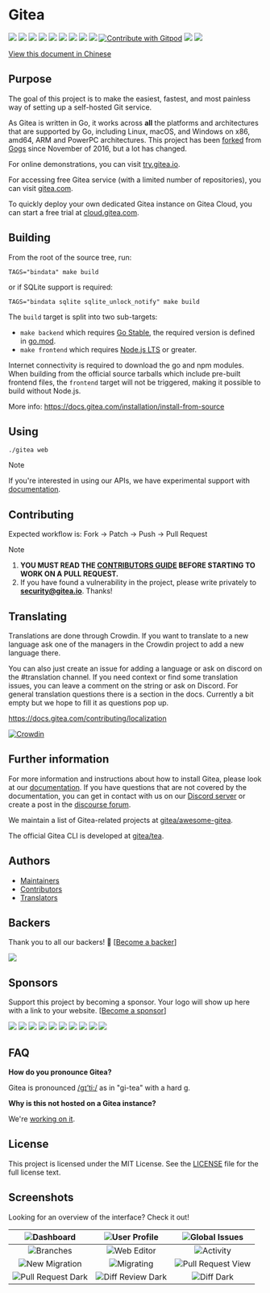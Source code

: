 # Gitea

[![](https://github.com/go-gitea/gitea/actions/workflows/release-nightly.yml/badge.svg?branch=main)](https://github.com/go-gitea/gitea/actions/workflows/release-nightly.yml?query=branch%3Amain "Release Nightly")
[![](https://img.shields.io/discord/322538954119184384.svg?logo=discord&logoColor=white&label=Discord&color=5865F2)](https://discord.gg/Gitea "Join the Discord chat at https://discord.gg/Gitea")
[![](https://codecov.io/gh/go-gitea/gitea/branch/main/graph/badge.svg)](https://app.codecov.io/gh/go-gitea/gitea "Codecov")
[![](https://goreportcard.com/badge/code.gitea.io/gitea)](https://goreportcard.com/report/code.gitea.io/gitea "Go Report Card")
[![](https://pkg.go.dev/badge/code.gitea.io/gitea?status.svg)](https://pkg.go.dev/code.gitea.io/gitea "GoDoc")
[![](https://img.shields.io/github/release/go-gitea/gitea.svg)](https://github.com/go-gitea/gitea/releases/latest "GitHub release")
[![](https://www.codetriage.com/go-gitea/gitea/badges/users.svg)](https://www.codetriage.com/go-gitea/gitea "Help Contribute to Open Source")
[![](https://opencollective.com/gitea/tiers/backers/badge.svg?label=backers&color=brightgreen)](https://opencollective.com/gitea "Become a backer/sponsor of gitea")
[![](https://img.shields.io/badge/License-MIT-blue.svg)](https://opensource.org/licenses/MIT "License: MIT")
[![Contribute with Gitpod](https://img.shields.io/badge/Contribute%20with-Gitpod-908a85?logo=gitpod)](https://gitpod.io/#https://github.com/go-gitea/gitea)
[![](https://badges.crowdin.net/gitea/localized.svg)](https://crowdin.com/project/gitea "Crowdin")
[![](https://badgen.net/https/api.tickgit.com/badgen/github.com/go-gitea/gitea/main)](https://www.tickgit.com/browse?repo=github.com/go-gitea/gitea&branch=main "TODOs")

[View this document in Chinese](./README_ZH.md)

## Purpose

The goal of this project is to make the easiest, fastest, and most
painless way of setting up a self-hosted Git service.

As Gitea is written in Go, it works across **all** the platforms and
architectures that are supported by Go, including Linux, macOS, and
Windows on x86, amd64, ARM and PowerPC architectures.
This project has been
[forked](https://blog.gitea.com/welcome-to-gitea/) from
[Gogs](https://gogs.io) since November of 2016, but a lot has changed.

For online demonstrations, you can visit [try.gitea.io](https://try.gitea.io).

For accessing free Gitea service (with a limited number of repositories), you can visit [gitea.com](https://gitea.com/user/login).

To quickly deploy your own dedicated Gitea instance on Gitea Cloud, you can start a free trial at [cloud.gitea.com](https://cloud.gitea.com).

## Building

From the root of the source tree, run:

    TAGS="bindata" make build

or if SQLite support is required:

    TAGS="bindata sqlite sqlite_unlock_notify" make build

The `build` target is split into two sub-targets:

- `make backend` which requires [Go Stable](https://go.dev/dl/), the required version is defined in [go.mod](/go.mod).
- `make frontend` which requires [Node.js LTS](https://nodejs.org/en/download/) or greater.

Internet connectivity is required to download the go and npm modules. When building from the official source tarballs which include pre-built frontend files, the `frontend` target will not be triggered, making it possible to build without Node.js.

More info: https://docs.gitea.com/installation/install-from-source

## Using

    ./gitea web

> [!NOTE]
> If you're interested in using our APIs, we have experimental support with [documentation](https://try.gitea.io/api/swagger).

## Contributing

Expected workflow is: Fork -> Patch -> Push -> Pull Request

> [!NOTE]
>
> 1. **YOU MUST READ THE [CONTRIBUTORS GUIDE](CONTRIBUTING.md) BEFORE STARTING TO WORK ON A PULL REQUEST.**
> 2. If you have found a vulnerability in the project, please write privately to **security@gitea.io**. Thanks!

## Translating

Translations are done through Crowdin. If you want to translate to a new language ask one of the managers in the Crowdin project to add a new language there.

You can also just create an issue for adding a language or ask on discord on the #translation channel. If you need context or find some translation issues, you can leave a comment on the string or ask on Discord. For general translation questions there is a section in the docs. Currently a bit empty but we hope to fill it as questions pop up.

https://docs.gitea.com/contributing/localization

[![Crowdin](https://badges.crowdin.net/gitea/localized.svg)](https://crowdin.com/project/gitea)

## Further information

For more information and instructions about how to install Gitea, please look at our [documentation](https://docs.gitea.com/).
If you have questions that are not covered by the documentation, you can get in contact with us on our [Discord server](https://discord.gg/Gitea) or create  a post in the [discourse forum](https://discourse.gitea.io/).

We maintain a list of Gitea-related projects at [gitea/awesome-gitea](https://gitea.com/gitea/awesome-gitea).

The official Gitea CLI is developed at [gitea/tea](https://gitea.com/gitea/tea).

## Authors

- [Maintainers](https://github.com/orgs/go-gitea/people)
- [Contributors](https://github.com/go-gitea/gitea/graphs/contributors)
- [Translators](options/locale/TRANSLATORS)

## Backers

Thank you to all our backers! 🙏 [[Become a backer](https://opencollective.com/gitea#backer)]

<a href="https://opencollective.com/gitea#backers" target="_blank"><img src="https://opencollective.com/gitea/backers.svg?width=890"></a>

## Sponsors

Support this project by becoming a sponsor. Your logo will show up here with a link to your website. [[Become a sponsor](https://opencollective.com/gitea#sponsor)]

<a href="https://opencollective.com/gitea/sponsor/0/website" target="_blank"><img src="https://opencollective.com/gitea/sponsor/0/avatar.svg"></a>
<a href="https://opencollective.com/gitea/sponsor/1/website" target="_blank"><img src="https://opencollective.com/gitea/sponsor/1/avatar.svg"></a>
<a href="https://opencollective.com/gitea/sponsor/2/website" target="_blank"><img src="https://opencollective.com/gitea/sponsor/2/avatar.svg"></a>
<a href="https://opencollective.com/gitea/sponsor/3/website" target="_blank"><img src="https://opencollective.com/gitea/sponsor/3/avatar.svg"></a>
<a href="https://opencollective.com/gitea/sponsor/4/website" target="_blank"><img src="https://opencollective.com/gitea/sponsor/4/avatar.svg"></a>
<a href="https://opencollective.com/gitea/sponsor/5/website" target="_blank"><img src="https://opencollective.com/gitea/sponsor/5/avatar.svg"></a>
<a href="https://opencollective.com/gitea/sponsor/6/website" target="_blank"><img src="https://opencollective.com/gitea/sponsor/6/avatar.svg"></a>
<a href="https://opencollective.com/gitea/sponsor/7/website" target="_blank"><img src="https://opencollective.com/gitea/sponsor/7/avatar.svg"></a>
<a href="https://opencollective.com/gitea/sponsor/8/website" target="_blank"><img src="https://opencollective.com/gitea/sponsor/8/avatar.svg"></a>
<a href="https://opencollective.com/gitea/sponsor/9/website" target="_blank"><img src="https://opencollective.com/gitea/sponsor/9/avatar.svg"></a>

## FAQ

**How do you pronounce Gitea?**

Gitea is pronounced [/ɡɪ’ti:/](https://youtu.be/EM71-2uDAoY) as in "gi-tea" with a hard g.

**Why is this not hosted on a Gitea instance?**

We're [working on it](https://github.com/go-gitea/gitea/issues/1029).

## License

This project is licensed under the MIT License.
See the [LICENSE](https://github.com/go-gitea/gitea/blob/main/LICENSE) file
for the full license text.

## Screenshots

Looking for an overview of the interface? Check it out!

|![Dashboard](https://dl.gitea.com/screenshots/home_timeline.png)|![User Profile](https://dl.gitea.com/screenshots/user_profile.png)|![Global Issues](https://dl.gitea.com/screenshots/global_issues.png)|
|:---:|:---:|:---:|
|![Branches](https://dl.gitea.com/screenshots/branches.png)|![Web Editor](https://dl.gitea.com/screenshots/web_editor.png)|![Activity](https://dl.gitea.com/screenshots/activity.png)|
|![New Migration](https://dl.gitea.com/screenshots/migration.png)|![Migrating](https://dl.gitea.com/screenshots/migration.gif)|![Pull Request View](https://image.ibb.co/e02dSb/6.png)|
|![Pull Request Dark](https://dl.gitea.com/screenshots/pull_requests_dark.png)|![Diff Review Dark](https://dl.gitea.com/screenshots/review_dark.png)|![Diff Dark](https://dl.gitea.com/screenshots/diff_dark.png)|
